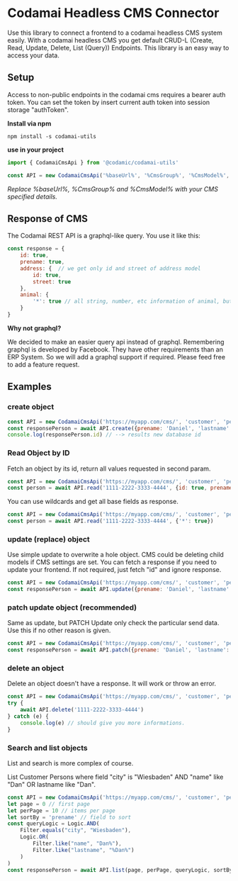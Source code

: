 # Codamai Headless CMS Connector

Use this library to connect a frontend to a codamai headless CMS system easily.
With a codamai headless CMS you get default CRUD-L (Create, Read, Update, Delete, List (Query)) Endpoints. This library 
is an easy way to access your data.

## Setup

Access to non-public endpoints in the codamai cms requires a bearer auth token. You can set the token by insert 
current auth token into session storage "authToken".

**Install via npm**

`npm install -s codamai-utils`

**use in your project**

```javascript
import { CodamaiCmsApi } from '@codamic/codamai-utils'

const API = new CodamaiCmsApi('%baseUrl%', '%CmsGroup%', '%CmsModel%', GroupModel.prototype)
```
_Replace %baseUrl%, %CmsGroup% and %CmsModel% with your CMS specified details._

## Response of CMS

The Codamai REST API is a graphql-like query. You use it like this:

```javascript
const response = {
    id: true,
    prename: true,
    address: {  // we get only id and street of address model
        id: true,
        street: true
    },
    animal: {
        '*': true // all string, number, etc information of animal, but no lists or models.
    }
}
```

**Why not graphql?**

We decided to make an easier query api instead of graphql. Remembering graphql is developed by Facebook. They have other 
requirements than an ERP System. So we will add a graphql support if required. Please feed free to add a feature request.

## Examples

### create object
```javascript
const API = new CodamaiCmsApi('https://myapp.com/cms/', 'customer', 'person', CustomerPerson.prototype)
const responsePerson = await API.create({prename: 'Daniel', 'lastname': 'Mertins'}, {'*': true})
console.log(responsePerson.id) // --> results new database id
```

### Read Object by ID
Fetch an object by its id, return all values requested in second param.

```javascript
const API = new CodamaiCmsApi('https://myapp.com/cms/', 'customer', 'person', CustomerPerson.prototype)
const person = await API.read('1111-2222-3333-4444', {id: true, prename: true, lastname: true})
```

You can use wildcards and get all base fields as response.
```javascript
const API = new CodamaiCmsApi('https://myapp.com/cms/', 'customer', 'person', CustomerPerson.prototype)
const person = await API.read('1111-2222-3333-4444', {'*': true})
```

### update (replace) object
Use simple update to overwrite a hole object. CMS could be deleting child models if CMS settings are set. You can fetch 
a response if you need to update your frontend. If not required, just fetch "id" and ignore response.
```javascript
const API = new CodamaiCmsApi('https://myapp.com/cms/', 'customer', 'person', CustomerPerson.prototype)
const responsePerson = await API.update({prename: 'Daniel', 'lastname': 'Mertins'}, {'*': true})
```

### patch update object (recommended)
Same as update, but PATCH Update only check the particular send data. Use this if no other reason is given.
```javascript
const API = new CodamaiCmsApi('https://myapp.com/cms/', 'customer', 'person', CustomerPerson.prototype)
const responsePerson = await API.patch({prename: 'Daniel', 'lastname': 'Mertins'}, {'*': true})
```

### delete an object

Delete an object doesn't have a response. It will work or throw an error.

```javascript
const API = new CodamaiCmsApi('https://myapp.com/cms/', 'customer', 'person', CustomerPerson.prototype)
try {
    await API.delete('1111-2222-3333-4444')
} catch (e) {
    console.log(e) // should give you more informations. 
}
```

### Search and list objects
List and search is more complex of course.

List Customer Persons where field "city" is "Wiesbaden" AND "name" like "Dan" OR lastname like "Dan".

```javascript
const API = new CodamaiCmsApi('https://myapp.com/cms/', 'customer', 'person', CustomerPerson.prototype)
let page = 0 // first page
let perPage = 10 // items per page
let sortBy = 'prename' // field to sort
const queryLogic = Logic.AND(
    Filter.equals("city", "Wiesbaden"),
    Logic.OR(
        Filter.like("name", "Dan%"),
        Filter.like("lastname", "%Dan%")
    )
)
const responsePerson = await API.list(page, perPage, queryLogic, sortBy, 'ASC', {'*': true})
```
